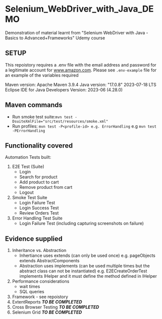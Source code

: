 # Selenium_WebDriver_with_Java_DEMO
Demonstration of material learnt from "Selenium WebDriver with Java -Basics to Advanced+Frameworks" Udemy course

## SETUP
This repoistory requires a .env file with the email address and password for a legitimate account for www.amazon.com.
Please see `.env-example` file for an example of the variables required

Maven version: Apache Maven 3.9.4
Java version: "17.0.8" 2023-07-18 LTS
Eclipse IDE for Java Developers Version: 2023-06 (4.28.0)

## Maven commands
- Run smoke test suite:`mvn test -DsuiteXmlFile="src/test/resources/smoke.xml"`
- Run profiles: `mvn test -P<profile-id> e.g. ErrorHandling` e.g `mvn test -PErrorHandling`

## Functionality covered
Automation Tests built:
1. E2E Test (Suite)
	- Login
	- Search for product
	- Add product to cart
	- Remove product from cart
	- Logout
2. Smoke Test Suite
	- Login Failure Test
	- Login Success Test
	- Review Orders Test
3. Error Handling Test Suite
	- Login Failure Test (including capturing screenshots on failure)
	
## Evidence supplied
1. Inheritance vs. Abstraction
	- Inhertiance uses extends (can only be used once) e.g. pageObjects extends AbstractComponents
	- Abstraction uses implements (can be used multiple times but the abstract class can not be instantiated) e.g. E2ECreateOrderTest implements IHelper and it must define the method defined in IHelper
2. Performance considerations
	- wait times
	- SQL queries
3. Framework - see repoistory
4. ExtentReports ***TO BE COMPLETED***
5. Cross Browser Testing ***TO BE COMPLETED***	
6. Selenium Grid  ***TO BE COMPLETED***